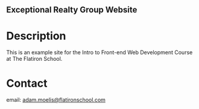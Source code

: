 Exceptional Realty Group Website 
---

# Description

This is an example site for the Intro to Front-end Web Development Course at The Flatiron School.

# Contact

email: adam.moelis@flatironschool.com